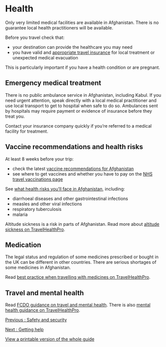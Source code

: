 # Health

Only very limited medical facilities are available in Afghanistan. There is no guarantee local health practitioners will be available.

Before you travel check that:

* your destination can provide the healthcare you may need
* you have valid and [appropriate travel insurance](https://www.gov.uk/guidance/foreign-travel-insurance) for local treatment or unexpected medical evacuation

This is particularly important if you have a health condition or are pregnant.

## Emergency medical treatment

There is no public ambulance service in Afghanistan, including Kabul. If you need urgent attention, speak directly with a local medical practitioner and use local transport to get to hospital when safe to do so. Ambulances sent by hospitals may require payment or evidence of insurance before they treat you.

Contact your insurance company quickly if you’re referred to a medical facility for treatment.

## Vaccine recommendations and health risks

At least 8 weeks before your trip:

* check the latest [vaccine recommendations for Afghanistan](https://travelhealthpro.org.uk/country/1/afghanistan#Vaccine_Recommendations)
* see where to get vaccines and whether you have to pay on the [NHS travel vaccinations page](https://www.nhs.uk/conditions/travel-vaccinations/)

See [what health risks you’ll face in Afghanistan](https://travelhealthpro.org.uk/country/1/afghanistan), including:

* diarrhoeal diseases and other gastrointestinal infections
* measles and other viral infections
* respiratory tuberculosis
* malaria

Altitude sickness is a risk in parts of Afghanistan. Read more about [altitude sickness on TravelHealthPro](https://travelhealthpro.org.uk/factsheet/26/altitude-illness).

## Medication

The legal status and regulation of some medicines prescribed or bought in the UK can be different in other countries. There are serious shortages of some medicines in Afghanistan.

Read [best practice when travelling with medicines on TravelHealthPro](https://travelhealthpro.org.uk/factsheet/43/medicines-abroad).

## Travel and mental health

Read [FCDO guidance on travel and mental health](https://www.gov.uk/guidance/foreign-travel-advice-for-people-with-mental-health-issues). There is also [mental health guidance on TravelHealthPro](https://travelhealthpro.org.uk/factsheet/85/travelling-with-mental-health-conditions).

[Previous
:
Safety and security](/foreign-travel-advice/afghanistan/safety-and-security)

[Next
:
Getting help](/foreign-travel-advice/afghanistan/getting-help)

[View a printable version of the whole guide](/foreign-travel-advice/afghanistan/print)